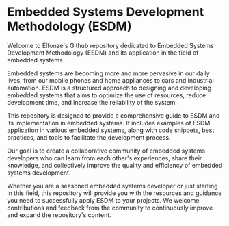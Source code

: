# Embedded Systems Development Methodology (ESDM)

Welcome to Elfonze's Github repository dedicated to Embedded Systems Development Methodology (ESDM) and its application in the field of embedded systems.

Embedded systems are becoming more and more pervasive in our daily lives, from our mobile phones and home appliances to cars and industrial automation. ESDM is a structured approach to designing and developing embedded systems that aims to optimize the use of resources, reduce development time, and increase the reliability of the system.

This repository is designed to provide a comprehensive guide to ESDM and its implementation in embedded systems. It includes examples of ESDM application in various embedded systems, along with code snippets, best practices, and tools to facilitate the development process.

Our goal is to create a collaborative community of embedded systems developers who can learn from each other's experiences, share their knowledge, and collectively improve the quality and efficiency of embedded systems development.

Whether you are a seasoned embedded systems developer or just starting in this field, this repository will provide you with the resources and guidance you need to successfully apply ESDM to your projects. We welcome contributions and feedback from the community to continuously improve and expand the repository's content.
